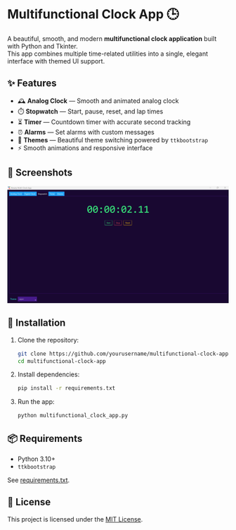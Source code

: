 # Multifunctional Clock App 🕒

A beautiful, smooth, and modern **multifunctional clock application** built with Python and Tkinter.  
This app combines multiple time-related utilities into a single, elegant interface with themed UI support.

## ✨ Features

- 🕰️ **Analog Clock** — Smooth and animated analog clock
- ⏱️ **Stopwatch** — Start, pause, reset, and lap times
- ⏳ **Timer** — Countdown timer with accurate second tracking
- ⏰ **Alarms** — Set alarms with custom messages
- 🎨 **Themes** — Beautiful theme switching powered by `ttkbootstrap`
- ⚡ Smooth animations and responsive interface

## 📸 Screenshots
![App](multifunctionalclockapp.png)

## 🚀 Installation

1. Clone the repository:
   ```bash
   git clone https://github.com/yourusername/multifunctional-clock-app.git
   cd multifunctional-clock-app
   ```

2. Install dependencies:

   ```bash
   pip install -r requirements.txt
   ```

3. Run the app:

   ```bash
   python multifunctional_clock_app.py
   ```

## 📦 Requirements

* Python 3.10+
* `ttkbootstrap`

See [requirements.txt](requirements.txt).

## 📄 License

This project is licensed under the [MIT License](LICENSE).
